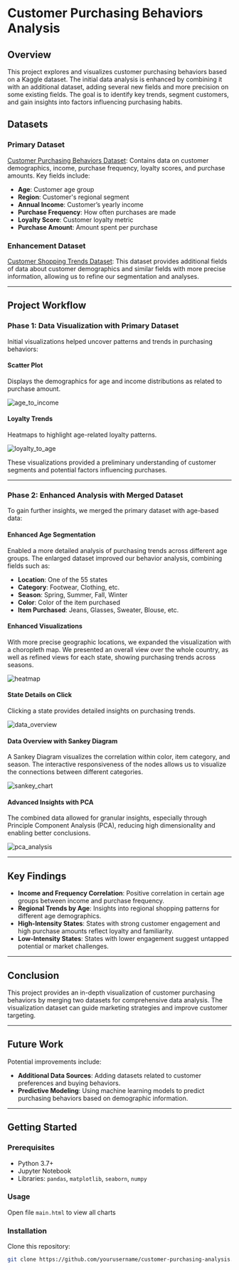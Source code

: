 # Customer Purchasing Behaviors Analysis

## Overview
This project explores and visualizes customer purchasing behaviors based on a Kaggle dataset. The initial data analysis is enhanced by combining it with an additional dataset, adding several new fields and more precision on some existing fields. The goal is to identify key trends, segment customers, and gain insights into factors influencing purchasing habits.

## Datasets

### Primary Dataset
[Customer Purchasing Behaviors Dataset](https://www.kaggle.com/datasets/hanaksoy/customer-purchasing-behaviors): Contains data on customer demographics, income, purchase frequency, loyalty scores, and purchase amounts. Key fields include:
- **Age**: Customer age group
- **Region**: Customer's regional segment
- **Annual Income**: Customer’s yearly income
- **Purchase Frequency**: How often purchases are made
- **Loyalty Score**: Customer loyalty metric
- **Purchase Amount**: Amount spent per purchase

### Enhancement Dataset
[Customer Shopping Trends Dataset](https://www.kaggle.com/datasets/iamsouravbanerjee/customer-shopping-trends-dataset): This dataset provides additional fields of data about customer demographics and similar fields with more precise information, allowing us to refine our segmentation and analyses.

---

## Project Workflow

### Phase 1: Data Visualization with Primary Dataset
Initial visualizations helped uncover patterns and trends in purchasing behaviors:

#### Scatter Plot
Displays the demographics for age and income distributions as related to purchase amount.

![age_to_income](https://github.com/ychenhq/comp4471/blob/main/images/age_to_income.png)

#### Loyalty Trends
Heatmaps to highlight age-related loyalty patterns.

![loyalty_to_age](https://github.com/ychenhq/comp4471/blob/main/images/loyalty_to_age.png)

These visualizations provided a preliminary understanding of customer segments and potential factors influencing purchases.

---

### Phase 2: Enhanced Analysis with Merged Dataset
To gain further insights, we merged the primary dataset with age-based data:

#### Enhanced Age Segmentation
Enabled a more detailed analysis of purchasing trends across different age groups. The enlarged dataset improved our behavior analysis, combining fields such as:
- **Location**: One of the 55 states
- **Category**: Footwear, Clothing, etc.
- **Season**: Spring, Summer, Fall, Winter
- **Color**: Color of the item purchased
- **Item Purchased**: Jeans, Glasses, Sweater, Blouse, etc.

#### Enhanced Visualizations
With more precise geographic locations, we expanded the visualization with a choropleth map. We presented an overall view over the whole country, as well as refined views for each state, showing purchasing trends across seasons.

![heatmap](https://github.com/ychenhq/comp4471/blob/main/images/heatmap.png)

#### State Details on Click
Clicking a state provides detailed insights on purchasing trends.

![data_overview](https://github.com/ychenhq/comp4471/blob/main/images/data_overview.png)

#### Data Overview with Sankey Diagram
A Sankey Diagram visualizes the correlation within color, item category, and season. The interactive responsiveness of the nodes allows us to visualize the connections between different categories.

![sankey_chart](https://github.com/ychenhq/comp4471/blob/main/images/sankey_chart.png)

#### Advanced Insights with PCA
The combined data allowed for granular insights, especially through Principle Component Analysis (PCA), reducing high dimensionality and enabling better conclusions.

![pca_analysis](https://github.com/ychenhq/comp4471/blob/main/images/pca_analysis.png)

---

## Key Findings

- **Income and Frequency Correlation**: Positive correlation in certain age groups between income and purchase frequency.
- **Regional Trends by Age**: Insights into regional shopping patterns for different age demographics.
- **High-Intensity States**: States with strong customer engagement and high purchase amounts reflect loyalty and familiarity.
- **Low-Intensity States**: States with lower engagement suggest untapped potential or market challenges.

---

## Conclusion
This project provides an in-depth visualization of customer purchasing behaviors by merging two datasets for comprehensive data analysis. The visualization dataset can guide marketing strategies and improve customer targeting.

---

## Future Work
Potential improvements include:

- **Additional Data Sources**: Adding datasets related to customer preferences and buying behaviors.
- **Predictive Modeling**: Using machine learning models to predict purchasing behaviors based on demographic information.

---

## Getting Started

### Prerequisites
- Python 3.7+
- Jupyter Notebook
- Libraries: `pandas`, `matplotlib`, `seaborn`, `numpy`

### Usage

Open file `main.html` to view all charts

### Installation

Clone this repository:

```bash
git clone https://github.com/yourusername/customer-purchasing-analysis.git

